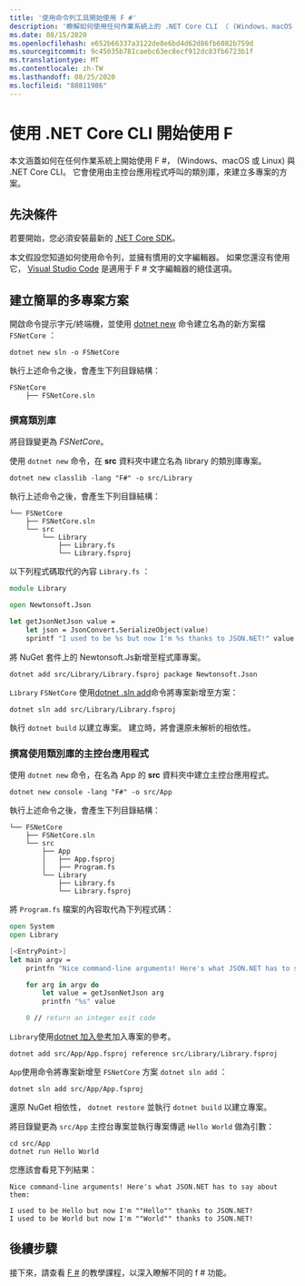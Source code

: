 ```yaml
---
title: '使用命令列工具開始使用 F #'
description: '瞭解如何使用任何作業系統上的 .NET Core CLI （ (Windows、macOS 或 Linux) ），在 F # 上建立簡單的多專案解決方案。'
ms.date: 08/15/2020
ms.openlocfilehash: e652b66337a3122de8e6bd4d62d86fb6082b759d
ms.sourcegitcommit: 9c45035b781caebc63ec8ecf912dc83fb6723b1f
ms.translationtype: MT
ms.contentlocale: zh-TW
ms.lasthandoff: 08/25/2020
ms.locfileid: "88811986"
---
```

# <a name="get-started-with-f-with-the-net-core-cli"></a>使用 .NET Core CLI 開始使用 F #

本文涵蓋如何在任何作業系統上開始使用 F #， (Windows、macOS 或 Linux) 與 .NET Core CLI。 它會使用由主控台應用程式呼叫的類別庫，來建立多專案的方案。

## <a name="prerequisites"></a>先決條件

若要開始，您必須安裝最新的 [.NET Core SDK](https://dotnet.microsoft.com/download)。

本文假設您知道如何使用命令列，並擁有慣用的文字編輯器。 如果您還沒有使用它， [Visual Studio Code](get-started-vscode.md) 是適用于 F # 文字編輯器的絕佳選項。

## <a name="build-a-simple-multi-project-solution"></a>建立簡單的多專案方案

開啟命令提示字元/終端機，並使用 [dotnet new](../../core/tools/dotnet-new.md) 命令建立名為的新方案檔 `FSNetCore` ：

```dotnetcli
dotnet new sln -o FSNetCore
```

執行上述命令之後，會產生下列目錄結構：

```console
FSNetCore
    ├── FSNetCore.sln
```

### <a name="write-a-class-library"></a>撰寫類別庫

將目錄變更為 *FSNetCore*。

使用 `dotnet new` 命令，在 **src** 資料夾中建立名為 library 的類別庫專案。

```dotnetcli
dotnet new classlib -lang "F#" -o src/Library
```

執行上述命令之後，會產生下列目錄結構：

```console
└── FSNetCore
    ├── FSNetCore.sln
    └── src
        └── Library
            ├── Library.fs
            └── Library.fsproj
```

以下列程式碼取代的內容 `Library.fs` ：

```fsharp
module Library

open Newtonsoft.Json

let getJsonNetJson value =
    let json = JsonConvert.SerializeObject(value)
    sprintf "I used to be %s but now I'm %s thanks to JSON.NET!" value json
```

將 NuGet 套件上的 Newtonsoft.Js新增至程式庫專案。

```dotnetcli
dotnet add src/Library/Library.fsproj package Newtonsoft.Json
```

`Library` `FSNetCore` 使用[dotnet .sln add](../../core/tools/dotnet-sln.md)命令將專案新增至方案：

```dotnetcli
dotnet sln add src/Library/Library.fsproj
```

執行 `dotnet build` 以建立專案。 建立時，將會還原未解析的相依性。

### <a name="write-a-console-application-that-consumes-the-class-library"></a>撰寫使用類別庫的主控台應用程式

使用 `dotnet new` 命令，在名為 App 的 **src** 資料夾中建立主控台應用程式。

```dotnetcli
dotnet new console -lang "F#" -o src/App
```

執行上述命令之後，會產生下列目錄結構：

```console
└── FSNetCore
    ├── FSNetCore.sln
    └── src
        ├── App
        │   ├── App.fsproj
        │   ├── Program.fs
        └── Library
            ├── Library.fs
            └── Library.fsproj
```

將 `Program.fs` 檔案的內容取代為下列程式碼：

```fsharp
open System
open Library

[<EntryPoint>]
let main argv =
    printfn "Nice command-line arguments! Here's what JSON.NET has to say about them:"

    for arg in argv do
        let value = getJsonNetJson arg
        printfn "%s" value

    0 // return an integer exit code
```

`Library`使用[dotnet 加入參考](../../core/tools/dotnet-add-reference.md)加入專案的參考。

```dotnetcli
dotnet add src/App/App.fsproj reference src/Library/Library.fsproj
```

`App`使用命令將專案新增至 `FSNetCore` 方案 `dotnet sln add` ：

```dotnetcli
dotnet sln add src/App/App.fsproj
```

還原 NuGet 相依性， `dotnet restore` 並執行 `dotnet build` 以建立專案。

將目錄變更為 `src/App` 主控台專案並執行專案傳遞 `Hello World` 做為引數：

```dotnetcli
cd src/App
dotnet run Hello World
```

您應該會看見下列結果：

```console
Nice command-line arguments! Here's what JSON.NET has to say about them:

I used to be Hello but now I'm ""Hello"" thanks to JSON.NET!
I used to be World but now I'm ""World"" thanks to JSON.NET!
```

## <a name="next-steps"></a>後續步驟

接下來，請查看 [F #](../tour.md) 的教學課程，以深入瞭解不同的 f # 功能。
